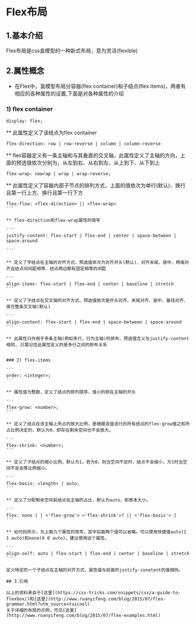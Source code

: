 # Flex布局

## 1.基本介绍

Flex布局是css盒模型的一种新式布局，意为灵活(flexible)

## 2.属性概念

* 在Flex中，盒模型布局分容器(flex container)和子结点(flex items)，两者有相应的各种属性的设置,下面是对各种属性的介绍

### 1) flex container

```
display: flex;
```
** 此属性定义了该结点为flex container


```
flex-direction: row | row-reverse | column | column-reverse
```

** flex容器定义有一条主轴和与其垂直的交叉轴，此属性定义了主轴的方向，上面的预选值依次分别为，从左到右、从右到左、从上到下、从下到上

```
flex-wrap: nowrap | wrap | wrap-reverse;
```

** 此属性定义了容器内部子节点的排列方式，上面的值依次为单行(默认)、换行且第一行上方、换行且第一行下方

````
flex-flow: <flex-direction> || <flex-wrap>
```

** flex-direction和flex-wrap属性的简写

```
justify-content: flex-start | flex-end | center | space-between | space-around

```

** 定义了字结点在主轴的对齐方式，预选值依次为对齐开头(默认)、对齐末尾、居中、两端对齐且结点间间距相等、结点两边都有固定相等的间距

```
align-items: flex-start | flex-end | center | baseline | stretch
```

** 定义了子结点在交叉轴的对齐方式，预选值依次是开头对齐、末尾对齐、居中、基线对齐、填充整条交叉轴(默认)

```
align-content: flex-start | flex-end | space-between | space-around
```

** 此属性只作用于多条主轴(例如多行，行为主轴)的排布，预选值含义与justify-content相同, 只需记住此属性定义的是多行之间的排布关系


### 2) flex-items

```
order: <integer>;
```

** 属性值为整数，定义了结点的排列顺序，值小的排在主轴的开头

```
flex-grow: <number>;
```

** 定义了结点在该主轴上所占的放大比例，是根据该值该行的所有结点的flex-grow值之和所占比例决定的，默认为0，即存在剩余空间也不会放大。

```
flex-shrink: <number>;
```

** 定义了子结点的缩小比例，默认为1，若为0，则当空间不足时，结点不会缩小，为1时当空间不足会等比例缩小。

```
flex-basis: <length> | auto;
```

** 定义了分配剩余空间前结点在主轴的占比，默认为auto，即原本大小。

```
flex: none | [ <'flex-grow'> <'flex-shrink'>? || <'flex-basis'> ]
```

** 如代码所示，为上面几个属性的简写，其中后面两个值可以省略。可以使用快捷值auto(1 1 auto)和none(0 0 auto)，建议使用这个属性。

```
align-self: auto | flex-start | flex-end | center | baseline | stretch
```

定义特定的一个子结点在主轴的对齐方式，属性值与前面的justify-conetent的值相同。

## 3.引用

以上的资料来自于[这里](https://css-tricks.com/snippets/css/a-guide-to-flexbox/)和[这里](http://www.ruanyifeng.com/blog/2015/07/flex-grammar.html?utm_source=tuicool)
关于详细的布局的示例，可见[这里](http://www.ruanyifeng.com/blog/2015/07/flex-examples.html)

